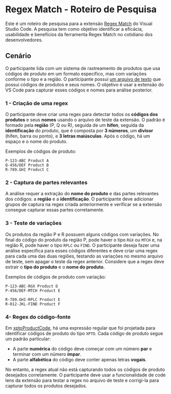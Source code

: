 # Regex Match - Roteiro de Pesquisa

Este é um roteiro de pesquisa para a extensão [Regex Match](https://marketplace.visualstudio.com/items?itemName=pedrohenrique-ql.regex-match) do Visual Studio Code. A pesquisa tem como objetivo identificar a eficácia, usabilidade e benefícios da ferramenta Regex Match no cotidiano dos desenvolvedores.

## Cenário

O participante lida com um sistema de rastreamento de produtos que usa códigos de produto em um formato específico, mas com variações conforme o tipo e a região. O participante possui [um arquivo de texto](./product-codes.txt) que possui códigos de produtos e seus nomes. O objetivo é usar a extensão do VS Code para capturar esses códigos e nomes para análise posterior.

### 1 - Criação de uma regex

O participante deve criar uma regex para detectar todos os **códigos dos produtos** e seus **nomes** usando o arquivo de teste da extensão. O padrão é formado pela **região** (P, Q ou R), seguida de um **hífen**, seguida da **identificação** do produto, que é composta por **3 números**, um **divisor** (hífen, barra ou ponto), e **3 letras maiúsculas**. Após o código, há um espaço e o nome do produto.

Exemplos de códigos de produto:

```
P-123-ABC Product A
Q-456/DEF Product B
R-789.GHI Product C
```

### 2 - Captura de partes relevantes

A análise requer a extração do **nome do produto** e das partes relevantes dos códigos: a **região** e a **identificação**. O participante deve adicionar grupos de captura na regex criada anteriormente e verificar se a extensão consegue capturar essas partes corretamente.

### 3 - Teste de variações

Os produtos da região P e R possuem alguns códigos com variações. No final do código do produto da região P, pode haver o tipo `RGX` ou `MTCH` e, na região R, pode haver o tipo `RPLC` ou `FIND`. O participante deseja fazer uma análise específica para esses códigos diferentes e deve criar uma regex para cada uma das duas regiões, testando as variações no mesmo arquivo de teste, sem apagar o teste da regex anterior. Considere que a regex deve extrair o **tipo do produto** e o **nome do produto**.

Exemplos de códigos de produto com variação:

```
P-123-ABC-RGX Product D
P-456/DEF-MTCH Product E

R-789.GHI-RPLC Product E
R-012-JKL-FIND Product F
```

### 4- Regex do código-fonte

Em [xptoProductCode](./src/xptoProductCode.js), há uma expressão regular que foi projetada para identificar códigos de produto do tipo `XPTO`. Cada código de produto segue um padrão particular:

- A parte **numérica** do código deve começar com um número **par** e terminar com um número **ímpar**.
- A parte **alfabética** do código deve conter apenas letras **vogais**.

No entanto, a regex atual não está capturando todos os códigos de produto desejados corretamente. O participante deve usar a funcionalidade de code lens da extensão para testar a regex no arquivo de teste e corrigi-la para capturar todos os produtos desejados.

